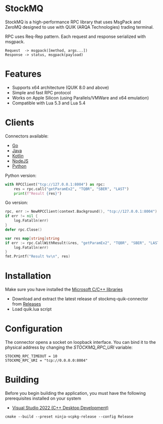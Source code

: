 # StockMQ

StockMQ is a high-performance RPC library that uses MsgPack and ZeroMQ designed to use with QUIK (ARQA Technologies) trading terminal.

RPC uses Req-Rep pattern. Each request and response serialized with msgpack.

```
Request  -> msgpack([method, args...])
Response -> status, msgpack(payload)
```

# Features

* Supports x64 architecture (QUIK 8.0 and above)
* Simple and fast RPC protocol
* Works on Apple Silicon (using Parallels/VMWare and x64 emulation)
* Compatible with Lua 5.3 and Lua 5.4

# Clients

Connectors available:

* [Go](/examples/golang/)
* [Java](/examples/java/)
* [Kotlin](/examples/kotlin/)
* [NodeJS](/examples/nodejs/)
* [Python](/examples/python/)

Python version:

```python
with RPCClient("tcp://127.0.0.1:8004") as rpc:
	res = rpc.call("getParamEx2", "TQBR", "SBER", "LAST")
	print(f"Result {res}")
```

Go version:

```go
rpc, err := NewRPCClient(context.Background(), "tcp://127.0.0.1:8004")
if err != nil {
	log.Fatalln(err)
}
defer rpc.Close()

var res map[string]string
if err := rpc.CallWithResult(&res, "getParamEx2", "TQBR", "SBER", "LAST"); err != nil {
	log.Fatalln(err)
}
fmt.Printf("Result %v\n", res)
```

# Installation

Make sure you have installed the [Microsoft C/C++ libraries](https://aka.ms/vs/17/release/vc_redist.x64.exe)

* Download and extract the latest release of stockmq-quik-connector from [Releases](https://github.com/stockmq/stockmq-quik/releases)
* Load quik.lua script

# Configuration

The connector opens a socket on loopback interface. You can bind it to the physical address by changing the *STOCKMQ_RPC_URI* variable: 

```
STOCKMQ_RPC_TIMEOUT = 10
STOCKMQ_RPC_URI = "tcp://0.0.0.0:8004"
```

# Building

Before you begin building the application, you must have the following prerequisites installed on your system

* [Visual Studio 2022 (C++ Desktop Development)](https://visualstudio.microsoft.com/downloads/)

```
cmake --build --preset ninja-vcpkg-release --config Release
```
